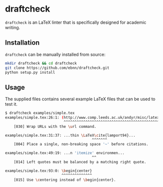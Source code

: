 draftcheck
==========

`draftcheck` is an LaTeX linter that is specifically designed for academic writing.

Installation
------------

`draftcheck` can be manually installed from source:

```bash
mkdir draftcheck && cd draftcheck
git clone https://github.com/ebnn/draftcheck.git
python setup.py install
```

Usage
-----

The supplied files contains several example LaTeX files that can be used to test it.

```bash
$ draftcheck examples/simple.tex
examples/simple.tex:26:1: (http://www.comp.leeds.ac.uk/andyr/misc/latex/\-latextut...
                           ^^^^^^^^^^^^^^^^^^^^^^^^^^^^^^^^^^^^^^^^^^^^^
	[030] Wrap URLs with the \url command.

examples/simple.tex:31:37: ...thin \LaTeX\cite{lamport94}...
                                        ^^^^^^^
	[004] Place a single, non-breaking space '~' before citations.

examples/simple.tex:49:19: ...n 'itemize' environmen...
                                        ^^
	[014] Left quotes must be balanced by a matching right quote.

examples/simple.tex:93:0: \begin{center}
                          ^^^^^^^^^^^^^^
	[015] Use \centering instead of \begin{center}.
```